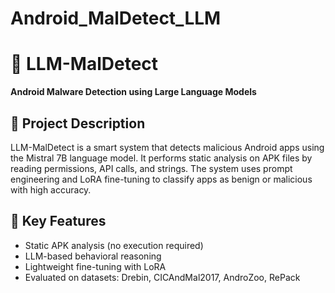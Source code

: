 # Android_MalDetect_LLM
<!DOCTYPE html>
<html>
<head>
  <title>LLM-MalDetect - Android Malware Detection</title>
</head>
<body>

  <h1>🤖 LLM-MalDetect</h1>
  <p><strong>Android Malware Detection using Large Language Models</strong></p>

  <h2>📄 Project Description</h2>
  <p>
    LLM-MalDetect is a smart system that detects malicious Android apps using the Mistral 7B language model.
    It performs static analysis on APK files by reading permissions, API calls, and strings.
    The system uses prompt engineering and LoRA fine-tuning to classify apps as benign or malicious with high accuracy.
  </p>

  <h2>🚀 Key Features</h2>
  <ul>
    <li>Static APK analysis (no execution required)</li>
    <li>LLM-based behavioral reasoning</li>
    <li>Lightweight fine-tuning with LoRA</li>
    <li>Evaluated on datasets: Drebin, CICAndMal2017, AndroZoo, RePack</li>
  </ul>

</body>
</html>
